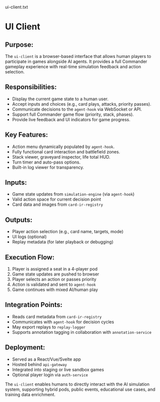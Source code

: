 ui-client.txt

UI Client
=========

Purpose:
--------
The `ui-client` is a browser-based interface that allows human players to participate in games alongside AI agents. It provides a full Commander gameplay experience with real-time simulation feedback and action selection.

Responsibilities:
-----------------
- Display the current game state to a human user.
- Accept inputs and choices (e.g., card plays, attacks, priority passes).
- Communicate decisions to the `agent-hook` via WebSocket or API.
- Support full Commander game flow (priority, stack, phases).
- Provide live feedback and UI indicators for game progress.

Key Features:
-------------
- Action menu dynamically populated by `agent-hook`.
- Fully functional card interaction and battlefield zones.
- Stack viewer, graveyard inspector, life total HUD.
- Turn timer and auto-pass options.
- Built-in log viewer for transparency.

Inputs:
-------
- Game state updates from `simulation-engine` (via `agent-hook`)
- Valid action space for current decision point
- Card data and images from `card-ir-registry`

Outputs:
--------
- Player action selection (e.g., card name, targets, mode)
- UI logs (optional)
- Replay metadata (for later playback or debugging)

Execution Flow:
---------------
1. Player is assigned a seat in a 4-player pod
2. Game state updates are pushed to browser
3. Player selects an action or passes priority
4. Action is validated and sent to `agent-hook`
5. Game continues with mixed AI/human play

Integration Points:
-------------------
- Reads card metadata from `card-ir-registry`
- Communicates with `agent-hook` for decision cycles
- May export replays to `replay-logger`
- Supports annotation tagging in collaboration with `annotation-service`

Deployment:
-----------
- Served as a React/Vue/Svelte app
- Hosted behind `api-gateway`
- Integrated into staging or live sandbox games
- Optional player login via `auth-service`

The `ui-client` enables humans to directly interact with the AI simulation system, supporting hybrid pods, public events, educational use cases, and training data enrichment.
